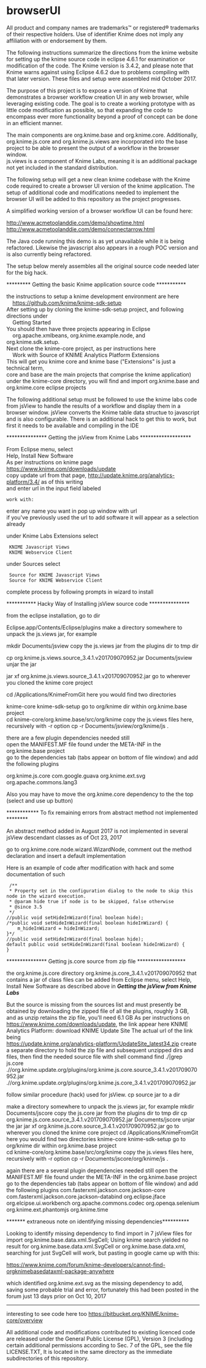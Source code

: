 # browserUI
All product and company names are trademarks™ or registered® trademarks of their respective holders. 
Use of identifier Knime does not imply any affiliation with or endorsement by them.   

The following instructions summarize the directions from the knime website for setting 
up the knime source code in eclipse 4.6.1 for examination or modification of the code. 
The Knime version is 3.4.2, and please note that Knime warns against using Eclipse 4.6.2 
due to problems compiling with that later version. These files and setup were assembled 
mid October 2017.  

The purpose of this project is to expose a version of Knime that demonstrates a 
browser workflow creation UI in any web browser, while leveraging existing code. 
The goal is to create a working prototype with as little code modification as possible, 
so that expanding the code to encompass ever more functionality beyond a proof of 
concept can be done in an efficient manner.  

The main components are org.knime.base and org.knime.core. Additionally, 
org.knime.js.core and org.knime.js.views are incorporated into the base project 
to be able to present the output of a workflow in the browser window.  
js.views is a component of Knime Labs, meaning it is an additional package not 
yet included in the standard distribution.  

The following setup will get a new clean knime codebase with the Knime code required 
to create a browser UI version of the knime application. The setup of additional code and
modifications needed to implement the browser UI will be added to this repository 
as the project progresses.   

A simplified working version of a browser workflow UI can be found here:  

http://www.acmetoolanddie.com/demo/showtime.html  
http://www.acmetoolanddie.com/demo/connectarrow.html  

The Java code running this demo is as yet unavailable while it is being refactored.
Likewise the javascript also appears in a rough POC version and is also currently 
being refactored.   

The setup below merely assembles all the original source code needed later for the big hack.  

********* Getting the basic Knime application source code ***********  
 
the instructions to setup a knime development environment are here
    https://github.com/knime/knime-sdk-setup	
After setting up by cloning the knime-sdk-setup project, and following directions under  
    Getting Started  
You should then have three projects appearing in Eclipse  
    org.apache.xmlbeans, org.knime.example.node, and org.knime.sdk.setup.  
Next clone the knime-core project, as per instructions here   
    Work with Source of KNIME Analytics Platform Extensions  
This will get you knime core and knime base ("Extensions" is just a technical term,  
core and base are the main projects that comprise the knime application)  
under the knime-core directory, you will find and import org.knime.base and org.knime.core eclipse projects  

The following additional setup must be followed to use the knime labs code from
jsView to handle the results of a workflow and display them in a browser window. 
jsView converts the Knime table data structue to javascript and is also configurable. 
There is an additional hack to get this to work, but first it needs to be available 
and compiling in the IDE

*************** Getting the jsView from Knime Labs *******************

From Eclipse menu, select  
Help, Install New Software  
As per instructions on knime page https://www.knime.com/downloads/update  
copy update url from that page, http://update.knime.org/analytics-platform/3.4/ as of this writing  
and enter url in the input field labeled 

    work with:
enter any name you want in pop up window with url  
if you've previously used the url to add software it will appear as a selection already  
    
under Knime Labs Extensions select 

     KNIME Javascript Views  
     KNIME Webservice Client  
under Sources select

     Source for KNIME Javascript Views  
     Source for KNIME Webservice Client  
  
complete process by following prompts in wizard to install  

*********** Hacky Way of Installing jsView source code ***************  

from the eclipse installation, go to dir

   Eclipse.app/Contents/Eclipse/plugins
make a directory somewhere to unpack the js.views jar, for example

   mkdir Documents/jsview
copy the js.views jar from the plugins dir to tmp dir

   cp org.knime.js.views.source_3.4.1.v201709070952.jar Documents/jsview
unjar the jar

   jar xf org.knime.js.views.source_3.4.1.v201709070952.jar
go to wherever you cloned the knime core project

   cd /Applications/KnimeFromGit
here you would find two directories

   knime-core   knime-sdk-setup
go to org/knime dir within org.knime.base project   
   cd knime-core/org.knime.base/src/org/knime
copy the js.views files here, recursively with -r option
   cp -r Documents/jsview/org/knime/js .

there are a few plugin dependencies needed still  
open the MANIFEST.MF file found under the META-INF in the org.knime.base project  
go to the dependencies tab (tabs appear on bottom of file window) and add the following plugins 

  org.knime.js.core
  com.google.guava
  org.knime.ext.svg
  org.apache.commons.lang3
  
Also you may have to move the org.knime.core dependency to the the top (select and use up button)

************ To fix remaining errors from abstract method not implemented ********

An abstract method added in August 2017 is not implemented in several jsView descendant classes as of Oct 23, 2017

go to org.knime.core.node.wizard.WizardNode, comment out the method declaration and insert a default implementation 

Here is an example of code after modification with hack and some documentation of such
     
     /**
     * Property set in the configuration dialog to the node to skip this node in the wizard execution.
     * @param hide true if node is to be skipped, false otherwise
     * @since 3.5
     */
    //public void setHideInWizard(final boolean hide);
    /*public void setHideInWizard(final boolean hideInWizard) {
        m_hideInWizard = hideInWizard;
    }*/
    //public void setHideInWizard(final boolean hide);
    default public void setHideInWizard(final boolean hideInWizard) {
    }
    
*************** Getting js.core source from zip file ******************

the org.knime.js.core directory org.knime.js.core_3.4.1.v201709070952 
that contains a jar of class files can be added from Eclipse menu, select
   Help, Install New Software
as described above in ***Getting the jsView from Knime Labs***

But the source is missing from the sources list and must presently be obtained 
by downloading the zipped file of all the plugins, roughly 3 GB, and as unzip 
retains the zip file, you'll need 6.1 GB
As per instructions on https://www.knime.com/downloads/update, the link appear here
   KNIME Analytics Platform: download KNIME Update Site
The actual url of the link being   
   https://update.knime.org/analytics-platform/UpdateSite_latest34.zip
create a separate directory to hold the zip file and subsequent unzipped dirs and 
files, then find the needed source file with shell command
   find ./|grep js.core
   .//org.knime.update.org/plugins/org.knime.js.core.source_3.4.1.v201709070952.jar
   .//org.knime.update.org/plugins/org.knime.js.core_3.4.1.v201709070952.jar

follow similar procedure (hack) used for jsView. cp source jar to a dir

make a directory somewhere to unpack the js.views jar, for example
   mkdir Documents/jscore
copy the js.core jar from the plugins dir to tmp dir
   cp org.knime.js.core.source_3.4.1.v201709070952.jar Documents/jscore
unjar the jar
   jar xf org.knime.js.core.source_3.4.1.v201709070952.jar
go to wherever you cloned the knime core project
   cd /Applications/KnimeFromGit
here you would find two directories
   knime-core   knime-sdk-setup
go to org/knime dir within org.knime.base project   
   cd knime-core/org.knime.base/src/org/knime
copy the js.views files here, recursively with -r option
   cp -r Documents/jscore/org/knime/js .

again there are a several plugin dependencies needed still
open the MANIFEST.MF file found under the META-INF in the org.knime.base project
go to the dependencies tab (tabs appear on bottom of file window) and add the following plugins
  com.fasterxml.jackson.core.jackson-core
  com.fasterxml.jackson.core.jackson-databind
  org.eclipse.jface
  org.elcipse.ui.workbench
  org.apache.commons.codec
  org.openqa.selenium
  org.knime.ext.phantomjs
  org.knime.time

 
******* extraneous note on identifying missing dependencies**********

Looking to identify missing dependency to find import in 7 jsView files for
   import org.knime.base.data.xml.SvgCell;
Using knime search yielded no result for org.knime.base.data.xml.SvgCell or org.knime.base.data.xml, 
searching for just SvgCell will work, but pasting in google came up with this:
  
   https://www.knime.com/forum/knime-developers/cannot-find-orgknimebasedataxml-package-anywhere

which identified 
   org.knime.ext.svg
as the missing dependency to add, saving some probable trial and error, fortunately this had been posted in the
forum just 13 days prior on Oct 10, 2017

************************************************************************
interesting to see code here too https://bitbucket.org/KNIME/knime-core/overview

All additional code and modifications contributed to existing licenced code are 
released under the General Public License (GPL), Version 3 (including certain 
additional permissions according to Sec. 7 of the GPL, see the file LICENSE.TXT, 
It is located in the same directory as the immediate subdirectories of 
this repository. 

